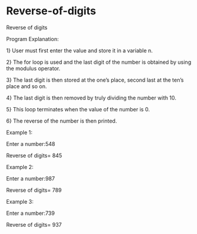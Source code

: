 # Reverse-of-digits
Reverse of digits

Program Explanation:

1} User must first enter the value and store it in a variable n.

2} The for loop is used and the last digit of the number is obtained by using the modulus operator.

3} The last digit is then stored at the one’s place, second last at the ten’s place and so on.

4} The last digit is then removed by truly dividing the number with 10.

5} This loop terminates when the value of the number is 0.

6} The reverse of the number is then printed.

Example 1:

Enter a number:548

Reverse of digits= 845

Example 2:

Enter a number:987

Reverse of digits= 789

Example 3:

Enter a number:739

Reverse of digits= 937


